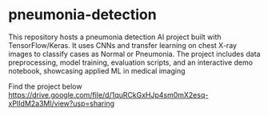 # pneumonia-detection
This repository hosts a pneumonia detection AI project built with TensorFlow/Keras. It uses CNNs and transfer learning on chest X-ray images to classify cases as Normal or Pneumonia. The project includes data preprocessing, model training, evaluation scripts, and an interactive demo notebook, showcasing applied ML in medical imaging

Find the project below
https://drive.google.com/file/d/1quRCkGxHJp4sm0mX2esq-xPIIdM2a3Ml/view?usp=sharing
